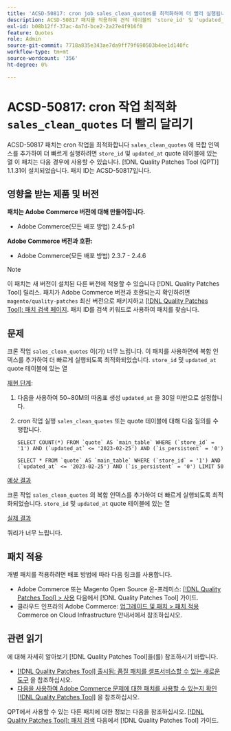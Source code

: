 ```yaml
---
title: 'ACSD-50817: cron job sales_clean_quotes를 최적화하여 더 빨리 실행됩니다.'
description: ACSD-50817 패치를 적용하여 견적 테이블의 'store_id' 및 'updated_at' 열에 복합 인덱스를 추가하여 cron 작업 'sales_clean_quotes'가 더 빨리 실행되도록 최적화합니다.
exl-id: b08b12ff-37ac-4a7d-bce2-2a27e4f916f0
feature: Quotes
role: Admin
source-git-commit: 7718a835e343ae7da9ff79f690503b4ee1d140fc
workflow-type: tm+mt
source-wordcount: '356'
ht-degree: 0%

---
```


# ACSD-50817: cron 작업 최적화 `sales_clean_quotes` 더 빨리 달리기

ACSD-50817 패치는 cron 작업을 최적화합니다 `sales_clean_quotes` 에 복합 인덱스를 추가하여 더 빠르게 실행하려면 `store_id` 및 `updated_at` quote 테이블에 있는 열 이 패치는 다음 경우에 사용할 수 있습니다. [!DNL Quality Patches Tool (QPT)] 1.1.31이 설치되었습니다. 패치 ID는 ACSD-50817입니다.

## 영향을 받는 제품 및 버전

**패치는 Adobe Commerce 버전에 대해 만들어집니다.**

* Adobe Commerce(모든 배포 방법) 2.4.5-p1

**Adobe Commerce 버전과 호환:**

* Adobe Commerce(모든 배포 방법) 2.3.7 - 2.4.6

>[!NOTE]
>
>이 패치는 새 버전이 설치된 다른 버전에 적용할 수 있습니다 [!DNL Quality Patches Tool] 릴리스. 패치가 Adobe Commerce 버전과 호환되는지 확인하려면 `magento/quality-patches` 최신 버전으로 패키지하고 [[!DNL Quality Patches Tool]: 패치 검색 페이지](https://experienceleague.adobe.com/tools/commerce-quality-patches/index.html). 패치 ID를 검색 키워드로 사용하여 패치를 찾습니다.

## 문제

크론 작업 `sales_clean_quotes` 이(가) 너무 느립니다. 이 패치를 사용하면에 복합 인덱스를 추가하여 더 빠르게 실행되도록 최적화되었습니다. `store_id` 및 `updated_at` quote 테이블에 있는 열

<u>재현 단계</u>:

1. 다음을 사용하여 50~80M의 따옴표 생성 `updated_at` 을 30일 미만으로 설정합니다.
1. cron 작업 실행 `sales_clean_quotes` 또는 quote 테이블에 대해 다음 질의를 수행합니다.

   ```cron
   SELECT COUNT(*) FROM `quote` AS `main_table` WHERE (`store_id` = '1') AND (`updated_at` <= '2023-02-25') AND (`is_persistent` = '0')
   
   SELECT * FROM `quote` AS `main_table` WHERE (`store_id` = '1') AND (`updated_at` <= '2023-02-25') AND (`is_persistent` = '0') LIMIT 50
   ```

<u>예상 결과</u>

크론 작업 `sales_clean_quotes` 의 복합 인덱스를 추가하여 더 빠르게 실행되도록 최적화되었습니다. `store_id` 및 `updated_at` quote 테이블에 있는 열

<u>실제 결과</u>

쿼리가 너무 느립니다.

## 패치 적용

개별 패치를 적용하려면 배포 방법에 따라 다음 링크를 사용합니다.

* Adobe Commerce 또는 Magento Open Source 온-프레미스: [[!DNL Quality Patches Tool] > 사용](https://experienceleague.adobe.com/docs/commerce-operations/tools/quality-patches-tool/usage.html) 다음에서 [!DNL Quality Patches Tool] 가이드.
* 클라우드 인프라의 Adobe Commerce: [업그레이드 및 패치 > 패치 적용](https://experienceleague.adobe.com/docs/commerce-cloud-service/user-guide/develop/upgrade/apply-patches.html) Commerce on Cloud Infrastructure 안내서에서 참조하십시오.

## 관련 읽기

에 대해 자세히 알아보기 [!DNL Quality Patches Tool]을(를) 참조하시기 바랍니다.

* [[!DNL Quality Patches Tool] 출시됨: 품질 패치를 셀프서비스할 수 있는 새로운 도구](/help/announcements/adobe-commerce-announcements/magento-quality-patches-released-new-tool-to-self-serve-quality-patches.md) 을 참조하십시오.
* [다음을 사용하여 Adobe Commerce 문제에 대한 패치를 사용할 수 있는지 확인 [!DNL Quality Patches Tool]](/help/support-tools/patches-available-in-qpt-tool/check-patch-for-magento-issue-with-magento-quality-patches.md) 을 참조하십시오.

QPT에서 사용할 수 있는 다른 패치에 대한 정보는 다음을 참조하십시오. [[!DNL Quality Patches Tool]: 패치 검색](https://experienceleague.adobe.com/tools/commerce-quality-patches/index.html) 다음에서 [!DNL Quality Patches Tool] 가이드.
